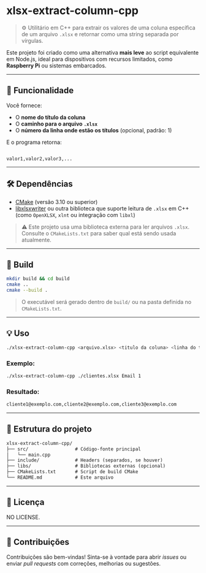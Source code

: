 # xlsx-extract-column-cpp

> ⚙️ Utilitário em C++ para extrair os valores de uma coluna específica de um arquivo `.xlsx` e retornar como uma string separada por vírgulas.

Este projeto foi criado como uma alternativa **mais leve** ao script equivalente em Node.js, ideal para dispositivos com recursos limitados, como **Raspberry Pi** ou sistemas embarcados.

---

## 🚀 Funcionalidade

Você fornece:

- O **nome do título da coluna**
- O **caminho para o arquivo `.xlsx`**
- O **número da linha onde estão os títulos** (opcional, padrão: 1)

E o programa retorna:

```

valor1,valor2,valor3,...

```

---

## 🛠️ Dependências

- [CMake](https://cmake.org/) (versão 3.10 ou superior)
- [libxlsxwriter](https://github.com/jmcnamara/libxlsxwriter) ou outra biblioteca que suporte leitura de `.xlsx` em C++ (como `OpenXLSX`, `xlnt` ou integração com `libxl`)

> ⚠️ Este projeto usa uma biblioteca externa para ler arquivos `.xlsx`. Consulte o `CMakeLists.txt` para saber qual está sendo usada atualmente.

---

## 🧱 Build

```bash
mkdir build && cd build
cmake ..
cmake --build .
```

> O executável será gerado dentro de `build/` ou na pasta definida no `CMakeLists.txt`.

---

## 💡 Uso

```bash
./xlsx-extract-column-cpp <arquivo.xlsx> <titulo da coluna> <linha do título> <nome da planilha>
```

### Exemplo:

```bash
./xlsx-extract-column-cpp ./clientes.xlsx Email 1
```

### Resultado:

```bash
cliente1@exemplo.com,cliente2@exemplo.com,cliente3@exemplo.com
```

---

## 📂 Estrutura do projeto

```txt
xlsx-extract-column-cpp/
├── src/                 # Código-fonte principal
│   └── main.cpp
├── include/             # Headers (separados, se houver)
├── libs/                # Bibliotecas externas (opcional)
├── CMakeLists.txt       # Script de build CMake
└── README.md            # Este arquivo
```

---

## 📄 Licença

NO LICENSE.

---

## 🤝 Contribuições

Contribuições são bem-vindas! Sinta-se à vontade para abrir *issues* ou enviar *pull requests* com correções, melhorias ou sugestões.
